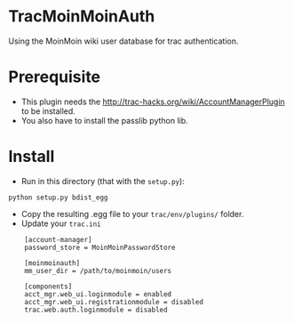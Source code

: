 # TracMoinMoinAuth

Using the MoinMoin wiki user database for trac authentication.

# Prerequisite

* This plugin needs the http://trac-hacks.org/wiki/AccountManagerPlugin to be installed.
* You also have to install the passlib python lib. 

# Install

* Run in this directory (that with the `setup.py`):
```
python setup.py bdist_egg
```
* Copy the resulting .egg file to your `trac/env/plugins/` folder. 
* Update your `trac.ini`
```
    [account-manager]
    password_store = MoinMoinPasswordStore

    [moinmoinauth]
    mm_user_dir = /path/to/moinmoin/users

    [components]
    acct_mgr.web_ui.loginmodule = enabled
    acct_mgr.web_ui.registrationmodule = disabled
    trac.web.auth.loginmodule = disabled
```
